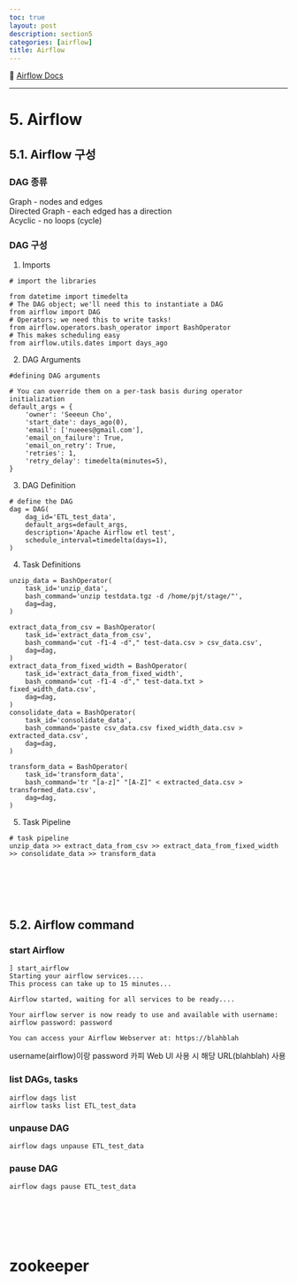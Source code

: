 ```yaml
---
toc: true
layout: post
description: section5
categories: [airflow]
title: Airflow
---
```

 
📎 [Airflow Docs](https://airflow.apache.org/docs/)

---


# 5. Airflow 

## 5.1. Airflow 구성

### DAG 종류  

Graph - nodes and edges  
Directed Graph - each edged has a direction  
Acyclic - no loops (cycle)  

### DAG 구성

1) Imports  
```
# import the libraries

from datetime import timedelta
# The DAG object; we'll need this to instantiate a DAG
from airflow import DAG
# Operators; we need this to write tasks!
from airflow.operators.bash_operator import BashOperator
# This makes scheduling easy
from airflow.utils.dates import days_ago
```

2) DAG Arguments  
```
#defining DAG arguments

# You can override them on a per-task basis during operator initialization
default_args = {
    'owner': 'Seeeun Cho',
    'start_date': days_ago(0),
    'email': ['nueees@gmail.com'],
    'email_on_failure': True,
    'email_on_retry': True,
    'retries': 1,
    'retry_delay': timedelta(minutes=5),
}
```

3) DAG Definition  
```
# define the DAG
dag = DAG(
    dag_id='ETL_test_data',
    default_args=default_args,
    description='Apache Airflow etl test',
    schedule_interval=timedelta(days=1),
)
```

4) Task Definitions  

```
unzip_data = BashOperator(
    task_id='unzip_data',
    bash_command='unzip testdata.tgz -d /home/pjt/stage/"',
    dag=dag,
)
```

```
extract_data_from_csv = BashOperator(
    task_id='extract_data_from_csv',
    bash_command='cut -f1-4 -d"," test-data.csv > csv_data.csv',
    dag=dag,
)
extract_data_from_fixed_width = BashOperator(
    task_id='extract_data_from_fixed_width',
    bash_command='cut -f1-4 -d"," test-data.txt > fixed_width_data.csv',
    dag=dag,
)
consolidate_data = BashOperator(
    task_id='consolidate_data',
    bash_command='paste csv_data.csv fixed_width_data.csv > extracted_data.csv',
    dag=dag,
)
```

```
transform_data = BashOperator(
    task_id='transform_data',
    bash_command='tr "[a-z]" "[A-Z]" < extracted_data.csv > transformed_data.csv',
    dag=dag,
)
```


5) Task Pipeline  
```
# task pipeline
unzip_data >> extract_data_from_csv >> extract_data_from_fixed_width >> consolidate_data >> transform_data
```


<br><br>
---
## 5.2. Airflow command

### start Airflow
```
] start_airflow
Starting your airflow services....
This process can take up to 15 minutes...
      
Airflow started, waiting for all services to be ready....
      
Your airflow server is now ready to use and available with username: airflow password: password

You can access your Airflow Webserver at: https://blahblah
```
username(airflow)이랑 password 카피
Web UI 사용 시 해당 URL(blahblah) 사용


### list DAGs, tasks  
```
airflow dags list
airflow tasks list ETL_test_data
```

### unpause DAG  
```
airflow dags unpause ETL_test_data
```

### pause DAG  
```
airflow dags pause ETL_test_data
```


<br><br>
---

# zookeeper
